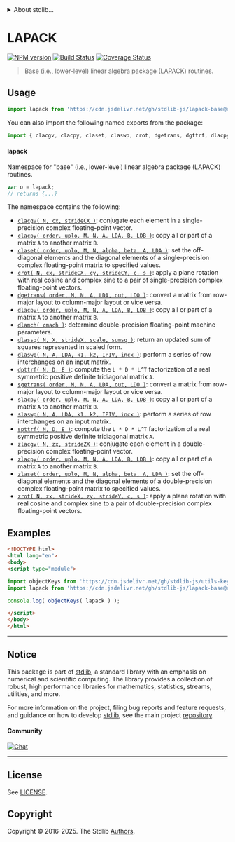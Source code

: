 <!--

@license Apache-2.0

Copyright (c) 2024 The Stdlib Authors.

Licensed under the Apache License, Version 2.0 (the "License");
you may not use this file except in compliance with the License.
You may obtain a copy of the License at

   http://www.apache.org/licenses/LICENSE-2.0

Unless required by applicable law or agreed to in writing, software
distributed under the License is distributed on an "AS IS" BASIS,
WITHOUT WARRANTIES OR CONDITIONS OF ANY KIND, either express or implied.
See the License for the specific language governing permissions and
limitations under the License.

-->


<details>
  <summary>
    About stdlib...
  </summary>
  <p>We believe in a future in which the web is a preferred environment for numerical computation. To help realize this future, we've built stdlib. stdlib is a standard library, with an emphasis on numerical and scientific computation, written in JavaScript (and C) for execution in browsers and in Node.js.</p>
  <p>The library is fully decomposable, being architected in such a way that you can swap out and mix and match APIs and functionality to cater to your exact preferences and use cases.</p>
  <p>When you use stdlib, you can be absolutely certain that you are using the most thorough, rigorous, well-written, studied, documented, tested, measured, and high-quality code out there.</p>
  <p>To join us in bringing numerical computing to the web, get started by checking us out on <a href="https://github.com/stdlib-js/stdlib">GitHub</a>, and please consider <a href="https://opencollective.com/stdlib">financially supporting stdlib</a>. We greatly appreciate your continued support!</p>
</details>

# LAPACK

[![NPM version][npm-image]][npm-url] [![Build Status][test-image]][test-url] [![Coverage Status][coverage-image]][coverage-url] <!-- [![dependencies][dependencies-image]][dependencies-url] -->

> Base (i.e., lower-level) linear algebra package (LAPACK) routines.



<section class="usage">

## Usage

```javascript
import lapack from 'https://cdn.jsdelivr.net/gh/stdlib-js/lapack-base@esm/index.mjs';
```

You can also import the following named exports from the package:

```javascript
import { clacgv, clacpy, claset, claswp, crot, dgetrans, dgttrf, dlacpy, dlamch, dlapy2, dlapy3, dlaset, dlassq, dlaswp, dpttrf, iladlc, iladlr, sgetrans, slacpy, slaswp, spttrf, zlacgv, zlacpy, zlaset, zlaswp, zrot } from 'https://cdn.jsdelivr.net/gh/stdlib-js/lapack-base@esm/index.mjs';
```

#### lapack

Namespace for "base" (i.e., lower-level) linear algebra package (LAPACK) routines.

```javascript
var o = lapack;
// returns {...}
```

The namespace contains the following:

<!-- <toc pattern="*"> -->

<div class="namespace-toc">

-   <span class="signature">[`clacgv( N, cx, strideCX )`][@stdlib/lapack/base/clacgv]</span><span class="delimiter">: </span><span class="description">conjugate each element in a single-precision complex floating-point vector.</span>
-   <span class="signature">[`clacpy( order, uplo, M, N, A, LDA, B, LDB )`][@stdlib/lapack/base/clacpy]</span><span class="delimiter">: </span><span class="description">copy all or part of a matrix `A` to another matrix `B`.</span>
-   <span class="signature">[`claset( order, uplo, M, N, alpha, beta, A, LDA )`][@stdlib/lapack/base/claset]</span><span class="delimiter">: </span><span class="description">set the off-diagonal elements and the diagonal elements of a single-precision complex floating-point matrix to specified values.</span>
-   <span class="signature">[`crot( N, cx, strideCX, cy, strideCY, c, s )`][@stdlib/lapack/base/crot]</span><span class="delimiter">: </span><span class="description">apply a plane rotation with real cosine and complex sine to a pair of single-precision complex floating-point vectors.</span>
-   <span class="signature">[`dgetrans( order, M, N, A, LDA, out, LDO )`][@stdlib/lapack/base/dge-trans]</span><span class="delimiter">: </span><span class="description">convert a matrix from row-major layout to column-major layout or vice versa.</span>
-   <span class="signature">[`dlacpy( order, uplo, M, N, A, LDA, B, LDB )`][@stdlib/lapack/base/dlacpy]</span><span class="delimiter">: </span><span class="description">copy all or part of a matrix `A` to another matrix `B`.</span>
-   <span class="signature">[`dlamch( cmach )`][@stdlib/lapack/base/dlamch]</span><span class="delimiter">: </span><span class="description">determine double-precision floating-point machine parameters.</span>
-   <span class="signature">[`dlassq( N, X, strideX, scale, sumsq )`][@stdlib/lapack/base/dlassq]</span><span class="delimiter">: </span><span class="description">return an updated sum of squares represented in scaled form.</span>
-   <span class="signature">[`dlaswp( N, A, LDA, k1, k2, IPIV, incx )`][@stdlib/lapack/base/dlaswp]</span><span class="delimiter">: </span><span class="description">perform a series of row interchanges on an input matrix.</span>
-   <span class="signature">[`dpttrf( N, D, E )`][@stdlib/lapack/base/dpttrf]</span><span class="delimiter">: </span><span class="description">compute the `L * D * L^T` factorization of a real symmetric positive definite tridiagonal matrix `A`.</span>
-   <span class="signature">[`sgetrans( order, M, N, A, LDA, out, LDO )`][@stdlib/lapack/base/sge-trans]</span><span class="delimiter">: </span><span class="description">convert a matrix from row-major layout to column-major layout or vice versa.</span>
-   <span class="signature">[`slacpy( order, uplo, M, N, A, LDA, B, LDB )`][@stdlib/lapack/base/slacpy]</span><span class="delimiter">: </span><span class="description">copy all or part of a matrix `A` to another matrix `B`.</span>
-   <span class="signature">[`slaswp( N, A, LDA, k1, k2, IPIV, incx )`][@stdlib/lapack/base/slaswp]</span><span class="delimiter">: </span><span class="description">perform a series of row interchanges on an input matrix.</span>
-   <span class="signature">[`spttrf( N, D, E )`][@stdlib/lapack/base/spttrf]</span><span class="delimiter">: </span><span class="description">compute the `L * D * L^T` factorization of a real symmetric positive definite tridiagonal matrix `A`.</span>
-   <span class="signature">[`zlacgv( N, zx, strideZX )`][@stdlib/lapack/base/zlacgv]</span><span class="delimiter">: </span><span class="description">conjugate each element in a double-precision complex floating-point vector.</span>
-   <span class="signature">[`zlacpy( order, uplo, M, N, A, LDA, B, LDB )`][@stdlib/lapack/base/zlacpy]</span><span class="delimiter">: </span><span class="description">copy all or part of a matrix `A` to another matrix `B`.</span>
-   <span class="signature">[`zlaset( order, uplo, M, N, alpha, beta, A, LDA )`][@stdlib/lapack/base/zlaset]</span><span class="delimiter">: </span><span class="description">set the off-diagonal elements and the diagonal elements of a double-precision complex floating-point matrix to specified values.</span>
-   <span class="signature">[`zrot( N, zx, strideX, zy, strideY, c, s )`][@stdlib/lapack/base/zrot]</span><span class="delimiter">: </span><span class="description">apply a plane rotation with real cosine and complex sine to a pair of double-precision complex floating-point vectors.</span>

</div>

<!-- </toc> -->

</section>

<!-- /.usage -->

<section class="examples">

## Examples

<!-- TODO: better examples -->

<!-- eslint no-undef: "error" -->

```html
<!DOCTYPE html>
<html lang="en">
<body>
<script type="module">

import objectKeys from 'https://cdn.jsdelivr.net/gh/stdlib-js/utils-keys@esm/index.mjs';
import lapack from 'https://cdn.jsdelivr.net/gh/stdlib-js/lapack-base@esm/index.mjs';

console.log( objectKeys( lapack ) );

</script>
</body>
</html>
```

</section>

<!-- /.examples -->

<!-- Section for related `stdlib` packages. Do not manually edit this section, as it is automatically populated. -->

<section class="related">

</section>

<!-- /.related -->

<!-- Section for all links. Make sure to keep an empty line after the `section` element and another before the `/section` close. -->


<section class="main-repo" >

* * *

## Notice

This package is part of [stdlib][stdlib], a standard library with an emphasis on numerical and scientific computing. The library provides a collection of robust, high performance libraries for mathematics, statistics, streams, utilities, and more.

For more information on the project, filing bug reports and feature requests, and guidance on how to develop [stdlib][stdlib], see the main project [repository][stdlib].

#### Community

[![Chat][chat-image]][chat-url]

---

## License

See [LICENSE][stdlib-license].


## Copyright

Copyright &copy; 2016-2025. The Stdlib [Authors][stdlib-authors].

</section>

<!-- /.stdlib -->

<!-- Section for all links. Make sure to keep an empty line after the `section` element and another before the `/section` close. -->

<section class="links">

[npm-image]: http://img.shields.io/npm/v/@stdlib/lapack-base.svg
[npm-url]: https://npmjs.org/package/@stdlib/lapack-base

[test-image]: https://github.com/stdlib-js/lapack-base/actions/workflows/test.yml/badge.svg?branch=main
[test-url]: https://github.com/stdlib-js/lapack-base/actions/workflows/test.yml?query=branch:main

[coverage-image]: https://img.shields.io/codecov/c/github/stdlib-js/lapack-base/main.svg
[coverage-url]: https://codecov.io/github/stdlib-js/lapack-base?branch=main

<!--

[dependencies-image]: https://img.shields.io/david/stdlib-js/lapack-base.svg
[dependencies-url]: https://david-dm.org/stdlib-js/lapack-base/main

-->

[chat-image]: https://img.shields.io/gitter/room/stdlib-js/stdlib.svg
[chat-url]: https://app.gitter.im/#/room/#stdlib-js_stdlib:gitter.im

[stdlib]: https://github.com/stdlib-js/stdlib

[stdlib-authors]: https://github.com/stdlib-js/stdlib/graphs/contributors

[umd]: https://github.com/umdjs/umd
[es-module]: https://developer.mozilla.org/en-US/docs/Web/JavaScript/Guide/Modules

[deno-url]: https://github.com/stdlib-js/lapack-base/tree/deno
[deno-readme]: https://github.com/stdlib-js/lapack-base/blob/deno/README.md
[umd-url]: https://github.com/stdlib-js/lapack-base/tree/umd
[umd-readme]: https://github.com/stdlib-js/lapack-base/blob/umd/README.md
[esm-url]: https://github.com/stdlib-js/lapack-base/tree/esm
[esm-readme]: https://github.com/stdlib-js/lapack-base/blob/esm/README.md
[branches-url]: https://github.com/stdlib-js/lapack-base/blob/main/branches.md

[stdlib-license]: https://raw.githubusercontent.com/stdlib-js/lapack-base/main/LICENSE

<!-- <toc-links> -->

[@stdlib/lapack/base/clacgv]: https://github.com/stdlib-js/lapack-base-clacgv/tree/esm

[@stdlib/lapack/base/clacpy]: https://github.com/stdlib-js/lapack-base-clacpy/tree/esm

[@stdlib/lapack/base/claset]: https://github.com/stdlib-js/lapack-base-claset/tree/esm

[@stdlib/lapack/base/crot]: https://github.com/stdlib-js/lapack-base-crot/tree/esm

[@stdlib/lapack/base/dge-trans]: https://github.com/stdlib-js/lapack-base-dge-trans/tree/esm

[@stdlib/lapack/base/dlacpy]: https://github.com/stdlib-js/lapack-base-dlacpy/tree/esm

[@stdlib/lapack/base/dlamch]: https://github.com/stdlib-js/lapack-base-dlamch/tree/esm

[@stdlib/lapack/base/dlassq]: https://github.com/stdlib-js/lapack-base-dlassq/tree/esm

[@stdlib/lapack/base/dlaswp]: https://github.com/stdlib-js/lapack-base-dlaswp/tree/esm

[@stdlib/lapack/base/dpttrf]: https://github.com/stdlib-js/lapack-base-dpttrf/tree/esm

[@stdlib/lapack/base/sge-trans]: https://github.com/stdlib-js/lapack-base-sge-trans/tree/esm

[@stdlib/lapack/base/slacpy]: https://github.com/stdlib-js/lapack-base-slacpy/tree/esm

[@stdlib/lapack/base/slaswp]: https://github.com/stdlib-js/lapack-base-slaswp/tree/esm

[@stdlib/lapack/base/spttrf]: https://github.com/stdlib-js/lapack-base-spttrf/tree/esm

[@stdlib/lapack/base/zlacgv]: https://github.com/stdlib-js/lapack-base-zlacgv/tree/esm

[@stdlib/lapack/base/zlacpy]: https://github.com/stdlib-js/lapack-base-zlacpy/tree/esm

[@stdlib/lapack/base/zlaset]: https://github.com/stdlib-js/lapack-base-zlaset/tree/esm

[@stdlib/lapack/base/zrot]: https://github.com/stdlib-js/lapack-base-zrot/tree/esm

<!-- </toc-links> -->

</section>

<!-- /.links -->

